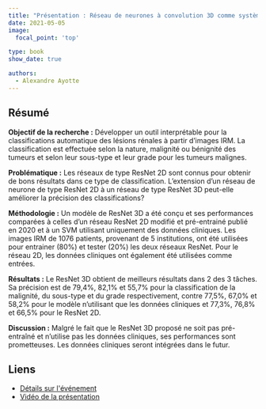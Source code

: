 ```yaml
---
title: "Présentation : Réseau de neurones à convolution 3D comme système d’aide à la décision pour de multiples tâches de classification de tumeurs rénales"
date: 2021-05-05
image:
  focal_point: 'top'

type: book
show_date: true

authors:
  - Alexandre Ayotte
---
```


## Résumé 

**Objectif de la recherche :** Développer un outil interprétable pour la classifications automatique des lésions rénales à partir d’images IRM. La classification est effectuée selon la nature, malignité ou bénignité des tumeurs et selon leur sous-type et leur grade pour les tumeurs malignes.

**Problématique :** Les réseaux de type ResNet 2D sont connus pour obtenir de bons résultats dans ce type de classification. L’extension d’un réseau de neurone de type ResNet 2D à un réseau de type ResNet 3D peut-elle améliorer la précision des classifications?

**Méthodologie :** Un modèle de ResNet 3D a été conçu et ses performances comparées à celles d’un réseau ResNet 2D modifié et pré-entrainé publié en 2020 et à un SVM utilisant uniquement des données cliniques. Les images IRM de 1076 patients, provenant de 5 institutions, ont été utilisées pour entrainer (80%) et tester (20%) les deux réseaux ResNet. Pour le réseau 2D, les données cliniques ont également été utilisées comme entrées.

**Résultats :** Le ResNet 3D obtient de meilleurs résultats dans 2 des 3 tâches. Sa précision est de 79,4%, 82,1% et 55,7% pour la classification de la malignité, du sous-type et du grade respectivement, contre 77,5%, 67,0% et 58,2% pour le modèle n’utilisant que les données cliniques et 77,3%, 76,8% et 66,5% pour le ResNet 2D.

**Discussion :** Malgré le fait que le ResNet 3D proposé ne soit pas pré-entraîné et n’utilise pas les données cliniques, ses performances sont prometteuses. Les données cliniques seront intégrées dans le futur.

## Liens

- [Détails sur l'événement](https://www.acfas.ca/evenements/congres/programme/88/600/614/c)
- [Vidéo de la présentation](https://vimeo.com/542213504/c5040822fa)

